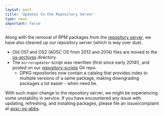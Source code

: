 ```yaml
---
layout: post
title: 'Updates to the Repository Server'
type: news
important: false
---
```


Along with the removal of RPM packages from the [repository server](https://repo.aosc.io), we have also cleaned up our repository server (which is way over due).

- Old OS1 and OS2 (AOSC OS from 2013 and 2014) files are moved to the [os-archives](https://repo.aosc.io/os-archives/) directory.
- The `mirrorupdater` script was rewritten (first since early 2014!), and posted on our [repository-scripts](https://github.com/AOSC-Dev/repository-scripts) Git repo.
  - DPKG repositories now contain a catalog that provides index to multiple versions of a same package, making downgrading packages a lot easier - when need be.

With such major change to the repository server, we might be experiencing some unstability in service. If you have encountered any issue with updating, refreshing, and installing packages, please file an issue/complaint at [aosc-os-abbs](https://github.com/AOSC-Dev/aosc-os-abbs/issues).